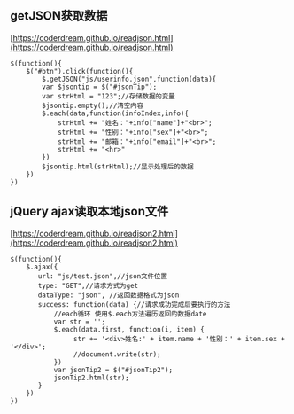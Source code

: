


<span id= "20173601">getJSON获取数据</span>
----------

[https://coderdream.github.io/readjson.html](https://coderdream.github.io/readjson.html)

	$(function(){ 
		$("#btn").click(function(){ 
			$.getJSON("js/userinfo.json",function(data){ 
			var $jsontip = $("#jsonTip"); 
			var strHtml = "123";//存储数据的变量 
			$jsontip.empty();//清空内容 
			$.each(data,function(infoIndex,info){ 
				strHtml += "姓名："+info["name"]+"<br>"; 
				strHtml += "性别："+info["sex"]+"<br>"; 
				strHtml += "邮箱："+info["email"]+"<br>"; 
				strHtml += "<hr>" 
			}) 
			$jsontip.html(strHtml);//显示处理后的数据 
		}) 
	}) 





<span id= "20173602"> jQuery ajax读取本地json文件</span>
----------

[https://coderdream.github.io/readjson2.html](https://coderdream.github.io/readjson2.html)

	$(function(){ 	
		$.ajax({
		   url: "js/test.json",//json文件位置
		   type: "GET",//请求方式为get
		   dataType: "json", //返回数据格式为json
		   success: function(data) {//请求成功完成后要执行的方法 
			   //each循环 使用$.each方法遍历返回的数据date
			   var str = '';
			   $.each(data.first, function(i, item) {
					str += '<div>姓名:' + item.name + '性别：' + item.sex + '</div>';
					//document.write(str);
			   })
			   var jsonTip2 = $("#jsonTip2");
			   jsonTip2.html(str);
		   }
		})
	})

